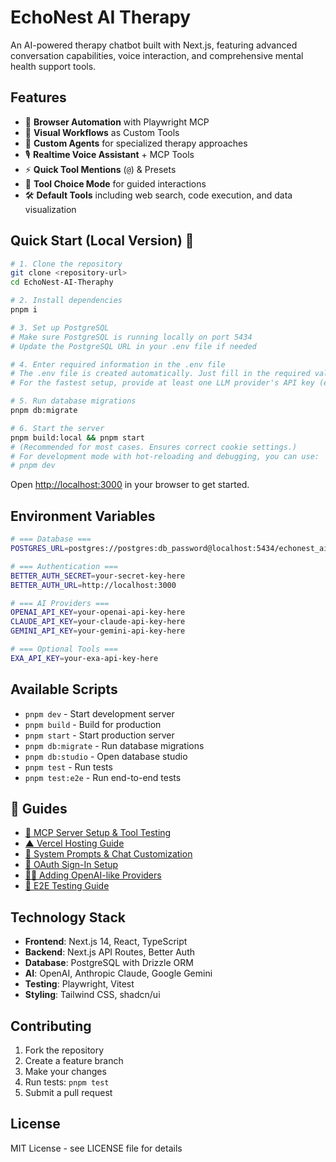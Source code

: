 # EchoNest AI Therapy

An AI-powered therapy chatbot built with Next.js, featuring advanced conversation capabilities, voice interaction, and comprehensive mental health support tools.

## Features

- 🧩 **Browser Automation** with Playwright MCP
- 🔗 **Visual Workflows** as Custom Tools
- 🤖 **Custom Agents** for specialized therapy approaches
- 🎙️ **Realtime Voice Assistant** + MCP Tools
- ⚡️ **Quick Tool Mentions** (`@`) & Presets
- 🧭 **Tool Choice Mode** for guided interactions
- 🛠️ **Default Tools** including web search, code execution, and data visualization

## Quick Start (Local Version) 🚀

```bash
# 1. Clone the repository
git clone <repository-url>
cd EchoNest-AI-Theraphy

# 2. Install dependencies
pnpm i

# 3. Set up PostgreSQL
# Make sure PostgreSQL is running locally on port 5434
# Update the PostgreSQL URL in your .env file if needed

# 4. Enter required information in the .env file
# The .env file is created automatically. Just fill in the required values.
# For the fastest setup, provide at least one LLM provider's API key (e.g., OPENAI_API_KEY, CLAUDE_API_KEY, GEMINI_API_KEY, etc.) and the PostgreSQL URL you want to use.

# 5. Run database migrations
pnpm db:migrate

# 6. Start the server
pnpm build:local && pnpm start
# (Recommended for most cases. Ensures correct cookie settings.)
# For development mode with hot-reloading and debugging, you can use:
# pnpm dev
```

Open [http://localhost:3000](http://localhost:3000) in your browser to get started.

## Environment Variables

```bash
# === Database ===
POSTGRES_URL=postgres://postgres:db_password@localhost:5434/echonest_ai_therapy_db

# === Authentication ===
BETTER_AUTH_SECRET=your-secret-key-here
BETTER_AUTH_URL=http://localhost:3000

# === AI Providers ===
OPENAI_API_KEY=your-openai-api-key-here
CLAUDE_API_KEY=your-claude-api-key-here
GEMINI_API_KEY=your-gemini-api-key-here

# === Optional Tools ===
EXA_API_KEY=your-exa-api-key-here
```

## Available Scripts

- `pnpm dev` - Start development server
- `pnpm build` - Build for production
- `pnpm start` - Start production server
- `pnpm db:migrate` - Run database migrations
- `pnpm db:studio` - Open database studio
- `pnpm test` - Run tests
- `pnpm test:e2e` - Run end-to-end tests

## 📘 Guides

- [🔌 MCP Server Setup & Tool Testing](./docs/tips-guides/mcp-server-setup-and-tool-testing.md)
- [▲ Vercel Hosting Guide](./docs/tips-guides/vercel.md)
- [🎯 System Prompts & Chat Customization](./docs/tips-guides/system-prompts-and-customization.md)
- [🔐 OAuth Sign-In Setup](./docs/tips-guides/oauth.md)
- [🕵🏿 Adding OpenAI-like Providers](./docs/tips-guides/adding-openAI-like-providers.md)
- [🧪 E2E Testing Guide](./docs/tips-guides/e2e-testing-guide.md)

## Technology Stack

- **Frontend**: Next.js 14, React, TypeScript
- **Backend**: Next.js API Routes, Better Auth
- **Database**: PostgreSQL with Drizzle ORM
- **AI**: OpenAI, Anthropic Claude, Google Gemini
- **Testing**: Playwright, Vitest
- **Styling**: Tailwind CSS, shadcn/ui

## Contributing

1. Fork the repository
2. Create a feature branch
3. Make your changes
4. Run tests: `pnpm test`
5. Submit a pull request

## License

MIT License - see LICENSE file for details

